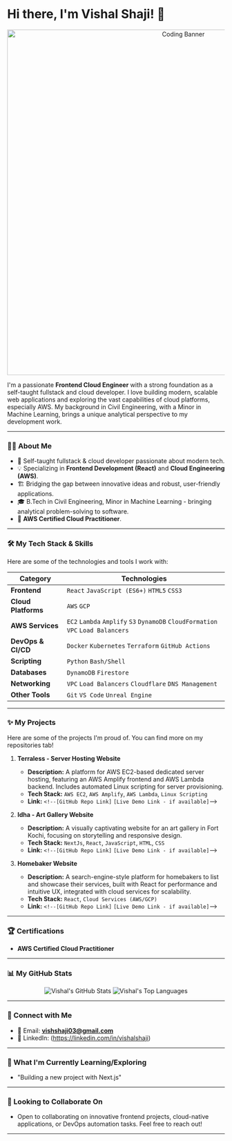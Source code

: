 # Hi there, I'm Vishal Shaji! 👋

<p align="center">
  <img src="https://raw.githubusercontent.com/vishalshaji/Vishhh03/main/banner.gif" alt="Coding Banner" width="800"/>
  <!-- You can create a cool banner GIF or static image and upload it to this repo -->
</p>

I'm a passionate **Frontend Cloud Engineer** with a strong foundation as a self-taught fullstack and cloud developer. I love building modern, scalable web applications and exploring the vast capabilities of cloud platforms, especially AWS. My background in Civil Engineering, with a Minor in Machine Learning, brings a unique analytical perspective to my development work.

---

### 👨‍💻 About Me

*   🚀 Self-taught fullstack & cloud developer passionate about modern tech.
*   💡 Specializing in **Frontend Development (React)** and **Cloud Engineering (AWS)**.
*   🏗️ Bridging the gap between innovative ideas and robust, user-friendly applications.
*   🎓 B.Tech in Civil Engineering, Minor in Machine Learning - bringing analytical problem-solving to software.
*   📜 **AWS Certified Cloud Practitioner**.

---

### 🛠️ My Tech Stack & Skills

Here are some of the technologies and tools I work with:

| Category          | Technologies                                                                 |
| ----------------- | ---------------------------------------------------------------------------- |
| **Frontend**      | `React` `JavaScript (ES6+)` `HTML5` `CSS3`                                     |
| **Cloud Platforms** | `AWS` `GCP`                                                                  |
| **AWS Services**  | `EC2` `Lambda` `Amplify` `S3` `DynamoDB` `CloudFormation` `VPC` `Load Balancers` |
| **DevOps & CI/CD**| `Docker` `Kubernetes` `Terraform` `GitHub Actions`                             |
| **Scripting**     | `Python` `Bash/Shell`                                                        |
| **Databases**     | `DynamoDB` `Firestore`                                                       |
| **Networking**    | `VPC` `Load Balancers` `Cloudflare` `DNS Management`                         |
| **Other Tools**   | `Git` `VS Code` `Unreal Engine`                                              |

<!--
Example with icons:
[![My Skills](https://skillicons.dev/icons?i=react,js,html,css,aws,gcp,docker,kubernetes,terraform,githubactions,python,bash,dynamodb,firestore,cloudflare)](https://skillicons.dev)
-->

---

### ✨ My Projects

Here are some of the projects I'm proud of. You can find more on my repositories tab!

1.  **Terraless - Server Hosting Website**
    *   **Description:** A platform for AWS EC2-based dedicated server hosting, featuring an AWS Amplify frontend and AWS Lambda backend. Includes automated Linux scripting for server provisioning.
    *   **Tech Stack:** `AWS EC2`, `AWS Amplify`, `AWS Lambda`, `Linux Scripting`
    *   **Link:** `<!--[GitHub Repo Link]` `[Live Demo Link - if available]`-->

2.  **Idha - Art Gallery Website**
    *   **Description:** A visually captivating website for an art gallery in Fort Kochi, focusing on storytelling and responsive design.
    *   **Tech Stack:** `NextJs`, `React`, `JavaScript`, `HTML`, `CSS`
    *   **Link:** `<!--[GitHub Repo Link]` `[Live Demo Link - if available]`-->

3.  **Homebaker Website**
    *   **Description:** A search-engine-style platform for homebakers to list and showcase their services, built with React for performance and intuitive UX, integrated with cloud services for scalability.
    *   **Tech Stack:** `React`, `Cloud Services (AWS/GCP)`
    *   **Link:** `<!--[GitHub Repo Link]` `[Live Demo Link - if available]`-->

---

### 🏆 Certifications

*   **AWS Certified Cloud Practitioner**
---

### 📊 My GitHub Stats

<p align="center">
  <img src="https://github-readme-stats.vercel.app/api?username=Vishhh03&show_icons=true&theme=radical&rank_icon=github" alt="Vishal's GitHub Stats" />
  <img src="https://github-readme-stats.vercel.app/api/top-langs/?username=Vishhh03&layout=compact&theme=radical" alt="Vishal's Top Languages" />
</p>

<!--
Optional:
<p align="center">
  <img src="https://github-readme-streak-stats.herokuapp.com/?user=[your-github-username]&theme=radical" alt="GitHub Streak" />
</p>
-->

---

### 🔗 Connect with Me

*   📧 Email: **vishshaji03@gmail.com**
*   💼 LinkedIn: (https://linkedin.com/in/vishalshaji)

---

### 🌱 What I'm Currently Learning/Exploring

*    "Building a new project with Next.js"

---

### 🤝 Looking to Collaborate On

*   Open to collaborating on innovative frontend projects, cloud-native applications, or DevOps automation tasks. Feel free to reach out!

---
<!--
Optional Fun Fact:
⚡ Fun fact: I once [insert a fun, nerdy, or interesting fact about yourself, can be tech-related or not]
-->

